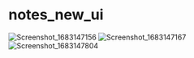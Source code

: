 # notes_new_ui

![Screenshot_1683147156](https://user-images.githubusercontent.com/125268240/236050650-12cf765f-ee56-4284-9fca-636455ded8ba.png)
![Screenshot_1683147167](https://user-images.githubusercontent.com/125268240/236050693-b4873da4-6e65-4ce9-b476-639480d157e0.png)
![Screenshot_1683147804](https://user-images.githubusercontent.com/125268240/236050705-fa8ba8c5-bbf4-4b1a-80f1-410a27798554.png)
